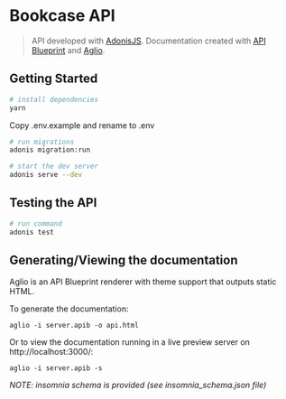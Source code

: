 # Bookcase API

> API developed with [AdonisJS](https://adonisjs.com/).
> Documentation created with [API Blueprint](https://apiblueprint.org/) and [Aglio](https://github.com/danielgtaylor/aglio).

## Getting Started

```bash
# install dependencies
yarn
```

Copy .env.example and rename to .env

```bash
# run migrations
adonis migration:run

# start the dev server
adonis serve --dev
```

## Testing the API

```bash
# run command
adonis test
```

## Generating/Viewing the documentation

Aglio is an API Blueprint renderer with theme support that outputs static HTML.

To generate the documentation:

```
aglio -i server.apib -o api.html
```

Or to view the documentation running in a live preview server on http://localhost:3000/:

```
aglio -i server.apib -s
```

_NOTE: insomnia schema is provided (see insomnia_schema.json file)_
